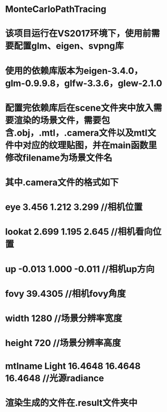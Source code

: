 # MonteCarloPathTracing
# 该项目运行在VS2017环境下，使用前需要配置glm、eigen、svpng库
# 使用的依赖库版本为eigen-3.4.0，glm-0.9.9.8，glfw-3.3.6，glew-2.1.0
# 配置完依赖库后在scene文件夹中放入需要渲染的场景文件，需要包含.obj，.mtl，.camera文件以及mtl文件中对应的纹理贴图，并在main函数里修改filename为场景文件名
# 其中.camera文件的格式如下
# eye 3.456 1.212 3.299 //相机位置
# lookat 2.699 1.195 2.645 //相机看向位置
# up -0.013 1.000 -0.011 //相机up方向
# fovy 39.4305 //相机fovy角度
# width 1280 //场景分辨率宽度
# height 720 //场景分辨率高度
# mtlname Light 16.4648 16.4648 16.4648 //光源radiance
# 渲染生成的文件在.result文件夹中

